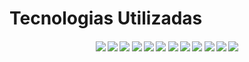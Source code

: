 # Tecnologias Utilizadas
<h4 align="center">
  <a href="https://github.com/"><img src="https://img.shields.io/badge/github-%23121011.svg?style=for-the-badge&logo=github&logoColor=white"/></a>
  <a href="https://www.figma.com/"><img src="https://img.shields.io/badge/Figma-F24E1E?style=for-the-badge&logo=figma&logoColor=white"/></a>
  <a href="https://dotnet.microsoft.com/"><img src="https://img.shields.io/badge/.NET-512BD4?style=for-the-badge&logo=dotnet&logoColor=white"/></a>
  <a href="https://gemini.google.com/"><img src="https://img.shields.io/badge/Gemini-8E75FF?style=for-the-badge&logo=googlebard&logoColor=white"/></a>
  <a href="https://code.visualstudio.com/"><img src="https://img.shields.io/badge/VS_Code-007ACC?style=for-the-badge&logo=visualstudiocode&logoColor=white"/></a>
  <a href="https://linkedin.com/"><img src="https://img.shields.io/badge/LinkedIn-0A66C2?style=for-the-badge&logo=linkedin&logoColor=white"/></a>
  <a href="https://astah.net/"><img src="https://img.shields.io/badge/Astah_UML-EB5E28?style=for-the-badge&logoColor=white"/></a> 
  <a href="https://learn.microsoft.com/dotnet/csharp/"><img src="https://img.shields.io/badge/C%23-512BD4?style=for-the-badge&logo=csharp&logoColor=white"/></a> 
  <a href="https://react.dev/"><img src="https://img.shields.io/badge/React.js-61DAFB?style=for-the-badge&logo=react&logoColor=black"/></a>
  <a href="https://www.typescriptlang.org/"><img src="https://img.shields.io/badge/TypeScript-3178C6?style=for-the-badge&logo=typescript&logoColor=white"/></a>
  <a href="https://www.electronjs.org/"><img src="https://img.shields.io/badge/Electron-47848F?style=for-the-badge&logo=electron&logoColor=white"/></a>
  <a href="https://capacitorjs.com/"><img src="https://img.shields.io/badge/Capacitor-119EFF?style=for-the-badge&logo=capacitor&logoColor=white"/></a>



  






